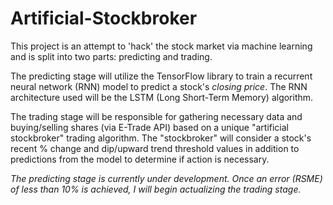 # Artificial-Stockbroker

This project is an attempt to 'hack' the stock market via machine learning and is split into two parts: predicting and trading.

The predicting stage will utilize the TensorFlow library to train a recurrent neural network (RNN) model to predict a stock's *closing price*. The RNN architecture used will be the LSTM (Long Short-Term Memory) algorithm.

The trading stage will be responsible for gathering necessary data and buying/selling shares (via E-Trade API) based on a unique "artificial stockbroker" trading algorithm. The "stockbroker" will consider a stock's recent % change and dip/upward trend threshold values in addition to predictions from the model to determine if action is necessary.

*The predicting stage is currently under development. Once an error (RSME) of less than 10% is achieved, I will begin actualizing the trading stage.*
